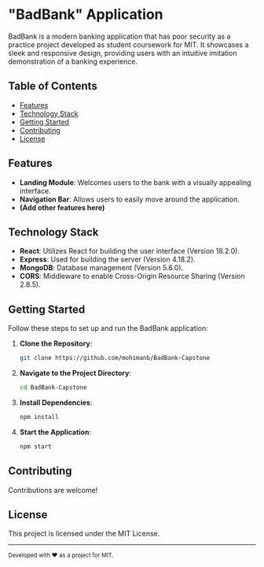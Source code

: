 # "BadBank" Application

BadBank is a modern banking application that has poor security as a practice project developed as student coursework for MIT. It showcases a sleek and responsive design, providing users with an intuitive imitation demonstration of a banking experience.

[BadBank Landing Module(bank.png)]: #

## Table of Contents

- [Features](#features)
- [Technology Stack](#technology-stack)
- [Getting Started](#getting-started)
- [Contributing](#contributing)
- [License](#license)

## Features

- **Landing Module**: Welcomes users to the bank with a visually appealing interface.
- **Navigation Bar**: Allows users to easily move around the application.
- **(Add other features here)**


## Technology Stack

- **React**: Utilizes React for building the user interface (Version 18.2.0).
- **Express**: Used for building the server (Version 4.18.2).
- **MongoDB**: Database management (Version 5.6.0).
- **CORS**: Middleware to enable Cross-Origin Resource Sharing (Version 2.8.5).

## Getting Started

Follow these steps to set up and run the BadBank application:

1. **Clone the Repository**:
   ```bash
   git clone https://github.com/mohimanb/BadBank-Capstone

2. **Navigate to the Project Directory**:
   ```bash
   cd BadBank-Capstone

3. **Install Dependencies**:
   ```bash
   npm install

4. **Start the Application**:
   ```bash
   npm start


## Contributing

Contributions are welcome!

## License
This project is licensed under the MIT License.


_________________
<sub>Developed with ❤️ as a project for MIT.</sub> 